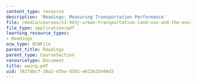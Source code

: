 ```yaml
---
content_type: resource
description: 'Readings: Measuring Transportation Performance'
file: /media/courses/11-943j-urban-transportation-land-use-and-the-environment-spring-2002/7827dbcf30a24fbad5b5e623635494d3_ewing.pdf
file_type: application/pdf
learning_resource_types:
- Readings
ocw_type: OCWFile
parent_title: Readings
parent_type: CourseSection
resourcetype: Document
title: ewing.pdf
uid: 7827dbcf-30a2-4fba-d5b5-e623635494d3
---
```

